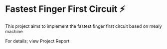 # Fastest Finger First Circuit ⚡
This project aims to implement the fastest finger first circuit based on mealy machine

For details; view Project Report
